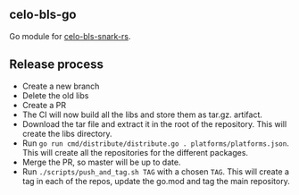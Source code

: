 celo-bls-go
-----------

Go module for [celo-bls-snark-rs](https://github.com/celo-org/celo-bls-snark-rs/).

## Release process

* Create a new branch
* Delete the old libs
* Create a PR
* The CI will now build all the libs and store them as tar.gz. artifact.
* Download the tar file and extract it in the root of the repository. This will create the libs directory.
* Run `go run cmd/distribute/distribute.go . platforms/platforms.json`. This will create all the repositories for the different packages.
* Merge the PR, so master will be up to date.
* Run `./scripts/push_and_tag.sh TAG` with a chosen `TAG`. This will create a tag in each of the repos, update the go.mod and tag the main repository.
